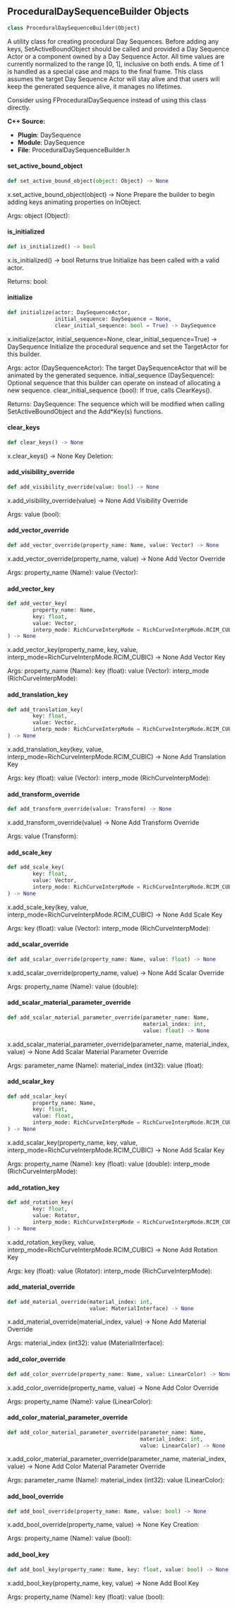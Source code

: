 ## ProceduralDaySequenceBuilder Objects

```python
class ProceduralDaySequenceBuilder(Object)
```

A utility class for creating procedural Day Sequences.
Before adding any keys, SetActiveBoundObject should be called and provided a Day Sequence Actor or a component owned by a Day Sequence Actor.
All time values are currently normalized to the range [0, 1], inclusive on both ends. A time of 1 is handled as a special case and maps to the final frame.
This class assumes the target Day Sequence Actor will stay alive and that users will keep the generated sequence alive, it manages no lifetimes.

Consider using FProceduralDaySequence instead of using this class directly.

**C++ Source:**

- **Plugin**: DaySequence
- **Module**: DaySequence
- **File**: ProceduralDaySequenceBuilder.h

<a id="unreal.ProceduralDaySequenceBuilder.set_active_bound_object"></a>

#### set_active_bound_object

```python
def set_active_bound_object(object: Object) -> None
```

x.set_active_bound_object(object) -> None
Prepare the builder to begin adding keys animating properties on InObject.

Args:
    object (Object):

<a id="unreal.ProceduralDaySequenceBuilder.is_initialized"></a>

#### is_initialized

```python
def is_initialized() -> bool
```

x.is_initialized() -> bool
Returns true Initialize has been called with a valid actor.

Returns:
    bool:

<a id="unreal.ProceduralDaySequenceBuilder.initialize"></a>

#### initialize

```python
def initialize(actor: DaySequenceActor,
               initial_sequence: DaySequence = None,
               clear_initial_sequence: bool = True) -> DaySequence
```

x.initialize(actor, initial_sequence=None, clear_initial_sequence=True) -> DaySequence
Initialize the procedural sequence and set the TargetActor for this builder.

Args:
    actor (DaySequenceActor): The target DaySequenceActor that will be animated by the generated sequence.
    initial_sequence (DaySequence): Optional sequence that this builder can operate on instead of allocating a new sequence.
    clear_initial_sequence (bool): If true, calls ClearKeys().

Returns:
    DaySequence: The sequence which will be modified when calling SetActiveBoundObject and the Add*Key(s) functions.

<a id="unreal.ProceduralDaySequenceBuilder.clear_keys"></a>

#### clear_keys

```python
def clear_keys() -> None
```

x.clear_keys() -> None
Key Deletion:

<a id="unreal.ProceduralDaySequenceBuilder.add_visibility_override"></a>

#### add_visibility_override

```python
def add_visibility_override(value: bool) -> None
```

x.add_visibility_override(value) -> None
Add Visibility Override

Args:
    value (bool):

<a id="unreal.ProceduralDaySequenceBuilder.add_vector_override"></a>

#### add_vector_override

```python
def add_vector_override(property_name: Name, value: Vector) -> None
```

x.add_vector_override(property_name, value) -> None
Add Vector Override

Args:
    property_name (Name): 
    value (Vector):

<a id="unreal.ProceduralDaySequenceBuilder.add_vector_key"></a>

#### add_vector_key

```python
def add_vector_key(
        property_name: Name,
        key: float,
        value: Vector,
        interp_mode: RichCurveInterpMode = RichCurveInterpMode.RCIM_CUBIC
) -> None
```

x.add_vector_key(property_name, key, value, interp_mode=RichCurveInterpMode.RCIM_CUBIC) -> None
Add Vector Key

Args:
    property_name (Name): 
    key (float): 
    value (Vector): 
    interp_mode (RichCurveInterpMode):

<a id="unreal.ProceduralDaySequenceBuilder.add_translation_key"></a>

#### add_translation_key

```python
def add_translation_key(
        key: float,
        value: Vector,
        interp_mode: RichCurveInterpMode = RichCurveInterpMode.RCIM_CUBIC
) -> None
```

x.add_translation_key(key, value, interp_mode=RichCurveInterpMode.RCIM_CUBIC) -> None
Add Translation Key

Args:
    key (float): 
    value (Vector): 
    interp_mode (RichCurveInterpMode):

<a id="unreal.ProceduralDaySequenceBuilder.add_transform_override"></a>

#### add_transform_override

```python
def add_transform_override(value: Transform) -> None
```

x.add_transform_override(value) -> None
Add Transform Override

Args:
    value (Transform):

<a id="unreal.ProceduralDaySequenceBuilder.add_scale_key"></a>

#### add_scale_key

```python
def add_scale_key(
        key: float,
        value: Vector,
        interp_mode: RichCurveInterpMode = RichCurveInterpMode.RCIM_CUBIC
) -> None
```

x.add_scale_key(key, value, interp_mode=RichCurveInterpMode.RCIM_CUBIC) -> None
Add Scale Key

Args:
    key (float): 
    value (Vector): 
    interp_mode (RichCurveInterpMode):

<a id="unreal.ProceduralDaySequenceBuilder.add_scalar_override"></a>

#### add_scalar_override

```python
def add_scalar_override(property_name: Name, value: float) -> None
```

x.add_scalar_override(property_name, value) -> None
Add Scalar Override

Args:
    property_name (Name): 
    value (double):

<a id="unreal.ProceduralDaySequenceBuilder.add_scalar_material_parameter_override"></a>

#### add_scalar_material_parameter_override

```python
def add_scalar_material_parameter_override(parameter_name: Name,
                                           material_index: int,
                                           value: float) -> None
```

x.add_scalar_material_parameter_override(parameter_name, material_index, value) -> None
Add Scalar Material Parameter Override

Args:
    parameter_name (Name): 
    material_index (int32): 
    value (float):

<a id="unreal.ProceduralDaySequenceBuilder.add_scalar_key"></a>

#### add_scalar_key

```python
def add_scalar_key(
        property_name: Name,
        key: float,
        value: float,
        interp_mode: RichCurveInterpMode = RichCurveInterpMode.RCIM_CUBIC
) -> None
```

x.add_scalar_key(property_name, key, value, interp_mode=RichCurveInterpMode.RCIM_CUBIC) -> None
Add Scalar Key

Args:
    property_name (Name): 
    key (float): 
    value (double): 
    interp_mode (RichCurveInterpMode):

<a id="unreal.ProceduralDaySequenceBuilder.add_rotation_key"></a>

#### add_rotation_key

```python
def add_rotation_key(
        key: float,
        value: Rotator,
        interp_mode: RichCurveInterpMode = RichCurveInterpMode.RCIM_CUBIC
) -> None
```

x.add_rotation_key(key, value, interp_mode=RichCurveInterpMode.RCIM_CUBIC) -> None
Add Rotation Key

Args:
    key (float): 
    value (Rotator): 
    interp_mode (RichCurveInterpMode):

<a id="unreal.ProceduralDaySequenceBuilder.add_material_override"></a>

#### add_material_override

```python
def add_material_override(material_index: int,
                          value: MaterialInterface) -> None
```

x.add_material_override(material_index, value) -> None
Add Material Override

Args:
    material_index (int32): 
    value (MaterialInterface):

<a id="unreal.ProceduralDaySequenceBuilder.add_color_override"></a>

#### add_color_override

```python
def add_color_override(property_name: Name, value: LinearColor) -> None
```

x.add_color_override(property_name, value) -> None
Add Color Override

Args:
    property_name (Name): 
    value (LinearColor):

<a id="unreal.ProceduralDaySequenceBuilder.add_color_material_parameter_override"></a>

#### add_color_material_parameter_override

```python
def add_color_material_parameter_override(parameter_name: Name,
                                          material_index: int,
                                          value: LinearColor) -> None
```

x.add_color_material_parameter_override(parameter_name, material_index, value) -> None
Add Color Material Parameter Override

Args:
    parameter_name (Name): 
    material_index (int32): 
    value (LinearColor):

<a id="unreal.ProceduralDaySequenceBuilder.add_bool_override"></a>

#### add_bool_override

```python
def add_bool_override(property_name: Name, value: bool) -> None
```

x.add_bool_override(property_name, value) -> None
Key Creation:

Args:
    property_name (Name): 
    value (bool):

<a id="unreal.ProceduralDaySequenceBuilder.add_bool_key"></a>

#### add_bool_key

```python
def add_bool_key(property_name: Name, key: float, value: bool) -> None
```

x.add_bool_key(property_name, key, value) -> None
Add Bool Key

Args:
    property_name (Name): 
    key (float): 
    value (bool):

<a id="unreal.SunMoonDaySequenceActor"></a>